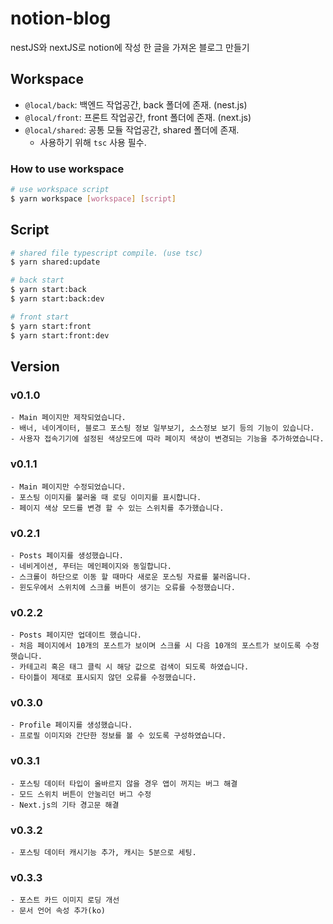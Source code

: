 # notion-blog

nestJS와 nextJS로 notion에 작성 한 글을 가져온 블로그 만들기

## Workspace

- `@local/back`: 백엔드 작업공간, back 폴더에 존재. (nest.js)
- `@local/front`: 프론트 작업공간, front 폴더에 존재. (next.js)
- `@local/shared`: 공통 모듈 작업공간, shared 폴더에 존재.
    - 사용하기 위해 `tsc` 사용 필수.

### How to use workspace

```bash
# use workspace script
$ yarn workspace [workspace] [script]
```

## Script

```bash
# shared file typescript compile. (use tsc)
$ yarn shared:update

# back start
$ yarn start:back
$ yarn start:back:dev

# front start
$ yarn start:front
$ yarn start:front:dev
```

## Version

### v0.1.0

```text
- Main 페이지만 제작되었습니다.
- 배너, 네이게이터, 블로그 포스팅 정보 일부보기, 소스정보 보기 등의 기능이 있습니다.
- 사용자 접속기기에 설정된 색상모드에 따라 페이지 색상이 변경되는 기능을 추가하였습니다.
```

### v0.1.1

```text
- Main 페이지만 수정되었습니다.
- 포스팅 이미지를 불러올 때 로딩 이미지를 표시합니다.
- 페이지 색상 모드를 변경 할 수 있는 스위치를 추가했습니다.
```

### v0.2.1

```text
- Posts 페이지를 생성했습니다.
- 네비게이션, 푸터는 메인페이지와 동일합니다.
- 스크롤이 하단으로 이동 할 때마다 새로운 포스팅 자료를 불러옵니다.
- 윈도우에서 스위치에 스크롤 버튼이 생기는 오류를 수정했습니다.
```

### v0.2.2

```text
- Posts 페이지만 업데이트 했습니다.
- 처음 페이지에서 10개의 포스트가 보이며 스크롤 시 다음 10개의 포스트가 보이도록 수정햇습니다.
- 카테고리 혹은 태그 클릭 시 해당 값으로 검색이 되도록 하였습니다.
- 타이틀이 제대로 표시되지 않던 오류를 수정했습니다.
```

### v0.3.0

```text
- Profile 페이지를 생성했습니다.
- 프로필 이미지와 간단한 정보를 볼 수 있도록 구성하였습니다.
```

### v0.3.1

```text
- 포스팅 데이터 타입이 올바르지 않을 경우 앱이 꺼지는 버그 해결
- 모드 스위치 버튼이 안눌리던 버그 수정
- Next.js의 기타 경고문 해결
```

### v0.3.2

```text
- 포스팅 데이터 캐시기능 추가, 캐시는 5분으로 세팅.
```

### v0.3.3

```text
- 포스트 카드 이미지 로딩 개선
- 문서 언어 속성 추가(ko)
```
